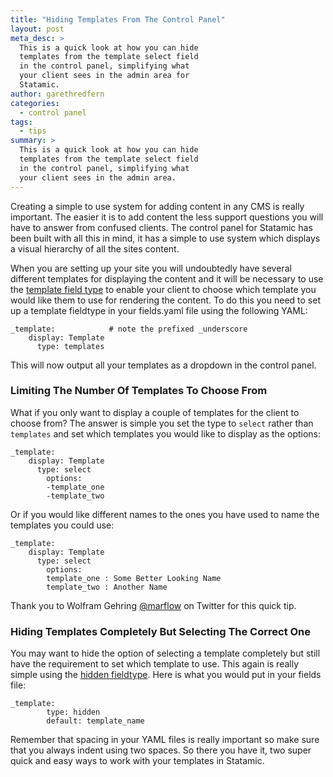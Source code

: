 ```yaml
---
title: "Hiding Templates From The Control Panel"
layout: post
meta_desc: >
  This is a quick look at how you can hide
  templates from the template select field
  in the control panel, simplifying what
  your client sees in the admin area for
  Statamic.
author: garethredfern
categories:
  - control panel
tags:
  - tips
summary: >
  This is a quick look at how you can hide
  templates from the template select field
  in the control panel, simplifying what
  your client sees in the admin area.
---
```

Creating a simple to use system for adding content in any CMS is really important. The easier it is to add content the less support questions you will have to answer from confused clients.  The control panel for Statamic has been built with all this in mind, it has a simple to use system which displays a visual hierarchy of all the sites content.

When you are setting up your site you will undoubtedly have several different templates for displaying the content and it will be necessary to use the [template field type](http://statamic.com/learn/documentation/fieldtypes/templates) to enable your client to choose which template you would like them to use for rendering the content. To do this you need to set up a template fieldtype in your fields.yaml file using the following YAML:

~~~.language-markup
_template:            # note the prefixed _underscore
    display: Template
	  type: templates
~~~

This will now output all your templates as a dropdown in the control panel.

### Limiting The Number Of Templates To Choose From
What if you only want to display a couple of templates for the client to choose from? The answer is simple you set the type to `select` rather than `templates` and set which templates you would like to display as the options:

~~~.language-markup
_template:
    display: Template
	  type: select
		options:
	    -template_one
	    -template_two
~~~

Or if you would like different names to the ones you have used to name the templates you could use:

~~~.language-markup
_template:
    display: Template
	  type: select
		options:
	    template_one : Some Better Looking Name
	    template_two : Another Name
~~~

Thank you to Wolfram Gehring [@marflow](https://twitter.com/marflow) on Twitter for this quick tip.

### Hiding Templates Completely But Selecting The Correct One
You may want to hide the option of selecting a template completely but still have the requirement to set which template to use. This again is really simple using the [hidden fieldtype](http://statamic.com/learn/documentation/fieldtypes/hidden). Here is what you would put in your fields file:

~~~.language-markup
_template:
		type: hidden
		default: template_name
~~~

Remember that spacing in your YAML files is really important so make sure that you always indent using two spaces. So there you have it, two super quick and easy ways to work with your templates in Statamic.
